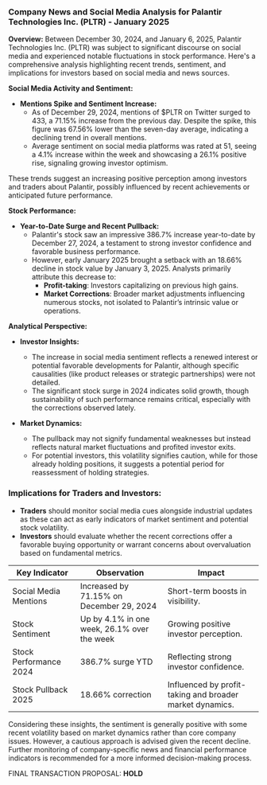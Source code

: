### Company News and Social Media Analysis for Palantir Technologies Inc. (PLTR) - January 2025

**Overview:**
Between December 30, 2024, and January 6, 2025, Palantir Technologies Inc. (PLTR) was subject to significant discourse on social media and experienced notable fluctuations in stock performance. Here's a comprehensive analysis highlighting recent trends, sentiment, and implications for investors based on social media and news sources.

**Social Media Activity and Sentiment:**
- **Mentions Spike and Sentiment Increase:**
  - As of December 29, 2024, mentions of $PLTR on Twitter surged to 433, a 71.15% increase from the previous day. Despite the spike, this figure was 67.56% lower than the seven-day average, indicating a declining trend in overall mentions.
  - Average sentiment on social media platforms was rated at 51, seeing a 4.1% increase within the week and showcasing a 26.1% positive rise, signaling growing investor optimism.
  
These trends suggest an increasing positive perception among investors and traders about Palantir, possibly influenced by recent achievements or anticipated future performance.

**Stock Performance:**
- **Year-to-Date Surge and Recent Pullback:**
  - Palantir's stock saw an impressive 386.7% increase year-to-date by December 27, 2024, a testament to strong investor confidence and favorable business performance.
  - However, early January 2025 brought a setback with an 18.66% decline in stock value by January 3, 2025. Analysts primarily attribute this decrease to:
    - **Profit-taking**: Investors capitalizing on previous high gains.
    - **Market Corrections**: Broader market adjustments influencing numerous stocks, not isolated to Palantir’s intrinsic value or operations.

**Analytical Perspective:**
- **Investor Insights:**
  - The increase in social media sentiment reflects a renewed interest or potential favorable developments for Palantir, although specific causalities (like product releases or strategic partnerships) were not detailed.
  - The significant stock surge in 2024 indicates solid growth, though sustainability of such performance remains critical, especially with the corrections observed lately.

- **Market Dynamics:**
  - The pullback may not signify fundamental weaknesses but instead reflects natural market fluctuations and profited investor exits.
  - For potential investors, this volatility signifies caution, while for those already holding positions, it suggests a potential period for reassessment of holding strategies.

### Implications for Traders and Investors:
- **Traders** should monitor social media cues alongside industrial updates as these can act as early indicators of market sentiment and potential stock volatility.
- **Investors** should evaluate whether the recent corrections offer a favorable buying opportunity or warrant concerns about overvaluation based on fundamental metrics.

| Key Indicator | Observation | Impact |
|---------------|-------------|--------|
| Social Media Mentions | Increased by 71.15% on December 29, 2024 | Short-term boosts in visibility. |
| Stock Sentiment | Up by 4.1% in one week, 26.1% over the week | Growing positive investor perception. |
| Stock Performance 2024 | 386.7% surge YTD | Reflecting strong investor confidence. |
| Stock Pullback 2025 | 18.66% correction | Influenced by profit-taking and broader market dynamics. |

Considering these insights, the sentiment is generally positive with some recent volatility based on market dynamics rather than core company issues. However, a cautious approach is advised given the recent decline. Further monitoring of company-specific news and financial performance indicators is recommended for a more informed decision-making process.

FINAL TRANSACTION PROPOSAL: **HOLD**